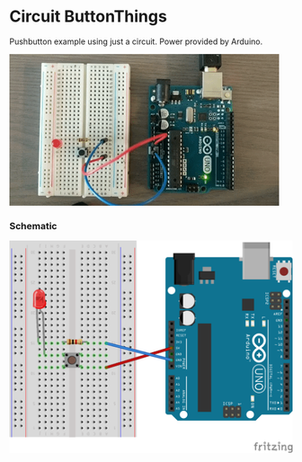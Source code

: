 # Circuit ButtonThings
Pushbutton example using just a circuit. Power provided by Arduino.

<img src="circuit-button.gif"/>

### Schematic
<img src="Circuit.png"/>
